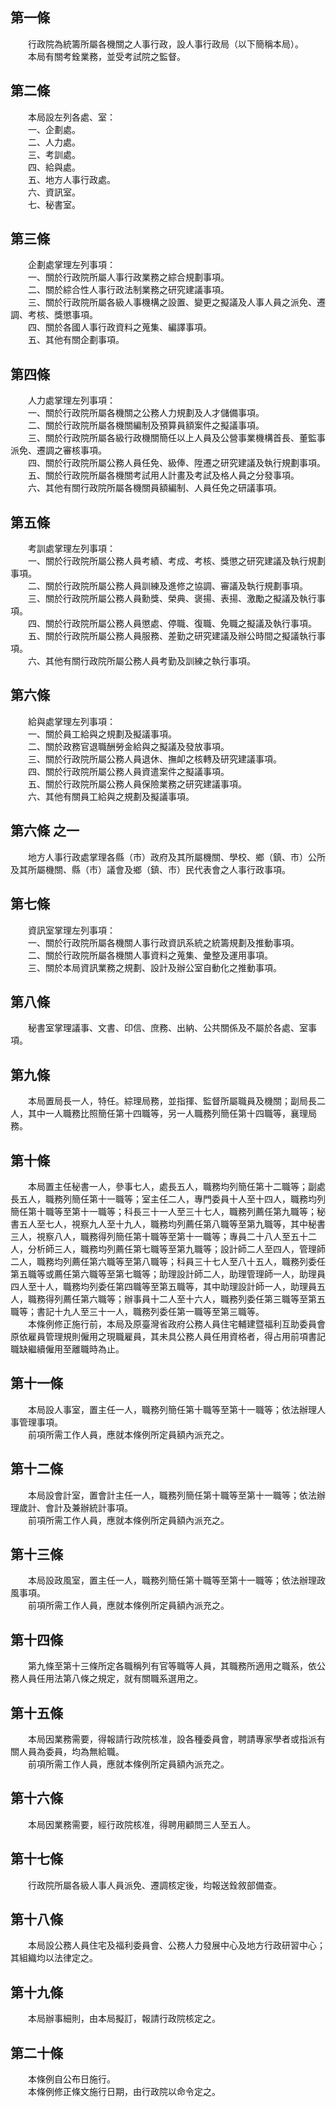 第一條 
-------
　　行政院為統籌所屬各機關之人事行政，設人事行政局（以下簡稱本局）。  
　　本局有關考銓業務，並受考試院之監督。  


第二條 
-------
　　本局設左列各處、室：  
　　一、企劃處。  
　　二、人力處。  
　　三、考訓處。  
　　四、給與處。  
　　五、地方人事行政處。  
　　六、資訊室。  
　　七、秘書室。  


第三條 
-------
　　企劃處掌理左列事項：  
　　一、關於行政院所屬人事行政業務之綜合規劃事項。  
　　二、關於綜合性人事行政法制業務之研究建議事項。  
　　三、關於行政院所屬各級人事機構之設置、變更之擬議及人事人員之派免、遷調、考核、獎懲事項。  
　　四、關於各國人事行政資料之蒐集、編譯事項。  
　　五、其他有關企劃事項。  


第四條 
-------
　　人力處掌理左列事項：  
　　一、關於行政院所屬各機關之公務人力規劃及人才儲備事項。  
　　二、關於行政院所屬各機關編制及預算員額案件之擬議事項。  
　　三、關於行政院所屬各級行政機關簡任以上人員及公營事業機構首長、董監事派免、遷調之審核事項。  
　　四、關於行政院所屬公務人員任免、級俸、陞遷之研究建議及執行規劃事項。  
　　五、關於行政院所屬各機關考試用人計畫及考試及格人員之分發事項。  
　　六、其他有關行政院所屬各機關員額編制、人員任免之研議事項。  


第五條 
-------
　　考訓處掌理左列事項：  
　　一、關於行政院所屬公務人員考績、考成、考核、獎懲之研究建議及執行規劃事項。  
　　二、關於行政院所屬公務人員訓練及進修之協調、審議及執行規劃事項。  
　　三、關於行政院所屬公務人員勳獎、榮典、褒揚、表揚、激勵之擬議及執行事項。  
　　四、關於行政院所屬公務人員懲處、停職、復職、免職之擬議及執行事項。  
　　五、關於行政院所屬公務人員服務、差勤之研究建議及辦公時間之擬議執行事項。  
　　六、其他有關行政院所屬公務人員考勤及訓練之執行事項。  


第六條 
-------
　　給與處掌理左列事項：  
　　一、關於員工給與之規劃及擬議事項。  
　　二、關於政務官退職酬勞金給與之擬議及發放事項。  
　　三、關於行政院所屬公務人員退休、撫卹之核轉及研究建議事項。  
　　四、關於行政院所屬公務人員資遣案件之擬議事項。  
　　五、關於行政院所屬公務人員保險業務之研究建議事項。  
　　六、其他有關員工給與之規劃及擬議事項。  


第六條 之一 
------------
　　地方人事行政處掌理各縣（市）政府及其所屬機關、學校、鄉（鎮、市）公所及其所屬機關、縣（市）議會及鄉（鎮、市）民代表會之人事行政事項。  


第七條 
-------
　　資訊室掌理左列事項：  
　　一、關於行政院所屬各機關人事行政資訊系統之統籌規劃及推動事項。  
　　二、關於行政院所屬各機關人事資料之蒐集、彙整及運用事項。  
　　三、關於本局資訊業務之規劃、設計及辦公室自動化之推動事項。  


第八條 
-------
　　秘書室掌理議事、文書、印信、庶務、出納、公共關係及不屬於各處、室事項。  


第九條 
-------
　　本局置局長一人，特任。綜理局務，並指揮、監督所屬職員及機關；副局長二人，其中一人職務比照簡任第十四職等，另一人職務列簡任第十四職等，襄理局務。  


第十條 
-------
　　本局置主任秘書一人，參事七人，處長五人，職務均列簡任第十二職等；副處長五人，職務列簡任第十一職等；室主任二人，專門委員十人至十四人，職務均列簡任第十職等至第十一職等；科長三十一人至三十七人，職務列薦任第九職等；秘書五人至七人，視察九人至十九人，職務均列薦任第八職等至第九職等，其中秘書三人，視察八人，職務得列簡任第十職等至第十一職等；專員二十八人至五十二人，分析師三人，職務均列薦任第七職等至第九職等；設計師二人至四人，管理師二人，職務均列薦任第六職等至第八職等；科員三十七人至八十五人，職務列委任第五職等或薦任第六職等至第七職等；助理設計師二人，助理管理師一人，助理員四人至十人，職務均列委任第四職等至第五職等，其中助理設計師一人，助理員五人，職務得列薦任第六職等；辦事員十二人至十六人，職務列委任第三職等至第五職等；書記十九人至三十一人，職務列委任第一職等至第三職等。  
　　本條例修正施行前，本局及原臺灣省政府公務人員住宅輔建暨福利互助委員會原依雇員管理規則僱用之現職雇員，其未具公務人員任用資格者，得占用前項書記職缺繼續僱用至離職時為止。  


第十一條 
---------
　　本局設人事室，置主任一人，職務列簡任第十職等至第十一職等；依法辦理人事管理事項。  
　　前項所需工作人員，應就本條例所定員額內派充之。  


第十二條 
---------
　　本局設會計室，置會計主任一人，職務列簡任第十職等至第十一職等；依法辦理歲計、會計及兼辦統計事項。  
　　前項所需工作人員，應就本條例所定員額內派充之。  


第十三條 
---------
　　本局設政風室，置主任一人，職務列簡任第十職等至第十一職等；依法辦理政風事項。  
　　前項所需工作人員，應就本條例所定員額內派充之。  


第十四條 
---------
　　第九條至第十三條所定各職稱列有官等職等人員，其職務所適用之職系，依公務人員任用法第八條之規定，就有關職系選用之。  


第十五條 
---------
　　本局因業務需要，得報請行政院核准，設各種委員會，聘請專家學者或指派有關人員為委員，均為無給職。  
　　前項所需工作人員，應就本條例所定員額內派充之。  


第十六條 
---------
　　本局因業務需要，經行政院核准，得聘用顧問三人至五人。  


第十七條 
---------
　　行政院所屬各級人事人員派免、遷調核定後，均報送銓敘部備查。  


第十八條 
---------
　　本局設公務人員住宅及福利委員會、公務人力發展中心及地方行政研習中心；其組織均以法律定之。  


第十九條 
---------
　　本局辦事細則，由本局擬訂，報請行政院核定之。  


第二十條 
---------
　　本條例自公布日施行。  
　　本條例修正條文施行日期，由行政院以命令定之。